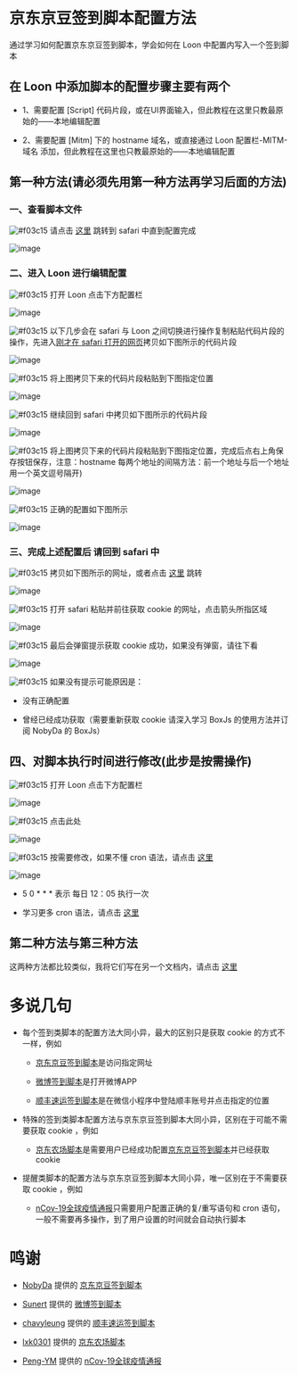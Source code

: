 # 京东京豆签到脚本配置方法

通过学习如何配置京东京豆签到脚本，学会如何在 Loon 中配置内写入一个签到脚本

## 在 Loon 中添加脚本的配置步骤主要有两个

- 1、需要配置 [Script] 代码片段，或在UI界面输入，但此教程在这里只教最原始的——本地编辑配置

- 2、需要配置 [Mitm] 下的 hostname 域名，或直接通过 Loon 配置栏-MITM-域名 添加，但此教程在这里也只教最原始的——本地编辑配置

## 第一种方法(请必须先用第一种方法再学习后面的方法)

### 一、查看脚本文件

![#f03c15](https://placehold.it/15/f03c15/000000?text=+) 请点击 [这里](https://raw.githubusercontent.com/NobyDa/Script/master/JD-DailyBonus/JD_DailyBonus.js) 跳转到 safari 中直到配置完成

![image](https://raw.githubusercontent.com/chiupam/tutorial-image/master/Loon/JD_DailyBonus_local_1.jpg)

### 二、进入 Loon 进行编辑配置

![#f03c15](https://placehold.it/15/f03c15/000000?text=+) 打开 Loon 点击下方配置栏

![image](https://raw.githubusercontent.com/chiupam/tutorial-image/master/Loon/bianji.jpg)

![#f03c15](https://placehold.it/15/f03c15/000000?text=+) 以下几步会在 safari 与 Loon 之间切换进行操作复制粘贴代码片段的操作，先进入[刚才在 safari 打开的网页](https://raw.githubusercontent.com/NobyDa/Script/master/JD-DailyBonus/JD_DailyBonus.js)拷贝如下图所示的代码片段

![image](https://raw.githubusercontent.com/chiupam/tutorial-image/master/Loon/JD_DailyBonus_script.jpg)

![#f03c15](https://placehold.it/15/f03c15/000000?text=+) 将上图拷贝下来的代码片段粘贴到下图指定位置

![image](https://raw.githubusercontent.com/chiupam/tutorial-image/master/Loon/Script.jpg)

![#f03c15](https://placehold.it/15/f03c15/000000?text=+) 继续回到 safari 中拷贝如下图所示的代码片段

![image](https://raw.githubusercontent.com/chiupam/tutorial-image/master/Loon/JD_DailyBonus_hostname.jpg)

![#f03c15](https://placehold.it/15/f03c15/000000?text=+) 将上图拷贝下来的代码片段粘贴到下图指定位置，完成后点右上角保存按钮保存，注意：hostname 每两个地址的间隔方法：前一个地址与后一个地址用一个英文逗号隔开)

![image](https://raw.githubusercontent.com/chiupam/tutorial-image/master/Loon/hostname.jpg)

![#f03c15](https://placehold.it/15/f03c15/000000?text=+) 正确的配置如下图所示

![image](https://raw.githubusercontent.com/chiupam/tutorial-image/master/Loon/JD_DailyBonus_local_2.jpg)

### 三、完成上述配置后 请回到 safari 中

![#f03c15](https://placehold.it/15/f03c15/000000?text=+) 拷贝如下图所示的网址，或者点击 [这里]() 跳转

![image](https://raw.githubusercontent.com/chiupam/tutorial-image/master/Loon/JD_DailyBonus_local_3.jpg)

![#f03c15](https://placehold.it/15/f03c15/000000?text=+) 打开 safari 粘贴并前往获取 cookie 的网址，点击箭头所指区域

![image](https://raw.githubusercontent.com/chiupam/tutorial-image/master/Loon/JD_DailyBonus_safari_1.jpg)

![#f03c15](https://placehold.it/15/f03c15/000000?text=+) 最后会弹窗提示获取 cookie 成功，如果没有弹窗，请往下看

![image](https://raw.githubusercontent.com/chiupam/tutorial-image/master/Loon/JD_DailyBonus_safari_2.png)

![#f03c15](https://placehold.it/15/f03c15/000000?text=+) 如果没有提示可能原因是：

- 没有正确配置

- 曾经已经成功获取（需要重新获取 cookie 请深入学习 BoxJs 的使用方法并订阅 NobyDa 的 BoxJs）

## 四、对脚本执行时间进行修改(此步是按需操作)

![#f03c15](https://placehold.it/15/f03c15/000000?text=+) 打开 Loon 点击下方配置栏

![image](https://raw.githubusercontent.com/chiupam/tutorial-image/master/Loon/Local_Script.jpg)

![#f03c15](https://placehold.it/15/f03c15/000000?text=+) 点击此处

![image](https://raw.githubusercontent.com/chiupam/tutorial-image/master/Loon/JD_DailyBonus_local_4.jpg)

![#f03c15](https://placehold.it/15/f03c15/000000?text=+) 按需要修改，如果不懂 cron 语法，请点击 [这里](https://tool.lu/crontab/)

![image](https://raw.githubusercontent.com/chiupam/tutorial-image/master/Loon/JD_DailyBonus_local_5.jpg)

- 5 0 * * * 表示 每日 12：05 执行一次

- 学习更多 cron 语法，请点击 [这里](https://tool.lu/crontab/)

## 第二种方法与第三种方法

这两种方法都比较类似，我将它们写在另一个文档内，请点击 [这里](https://github.com/Dadong111/tutorial/blob/master/JD_DailyBonus_2%263.md)

# 多说几句

- 每个签到类脚本的配置方法大同小异，最大的区别只是获取 cookie 的方式不一样，例如

  - [京东京豆签到脚本](https://github.com/NobyDa/Script/blob/master/JD-DailyBonus/JD_DailyBonus.js)是访问指定网址

  - [微博签到脚本](https://raw.githubusercontent.com/Sunert/Scripts/master/Task/weibo.js)是打开微博APP

  - [顺丰速运签到脚本](https://github.com/chavyleung/scripts/blob/master/sfexpress/README.md)是在微信小程序中登陆顺丰账号并点击指定的位置
  
- 特殊的签到类脚本配置方法与京东京豆签到脚本大同小异，区别在于可能不需要获取 cookie ，例如
  
  - [京东农场脚本](https://raw.githubusercontent.com/lxk0301/scripts/master/jd_fruit.js)是需要用户已经成功配置[京东京豆签到脚本](https://github.com/NobyDa/Script/blob/master/JD-DailyBonus/JD_DailyBonus.js)并已经获取 cookie 
  
- 提醒类脚本的配置方法与京东京豆签到脚本大同小异，唯一区别在于不需要获取 cookie ，例如

  - [nCov-19全球疫情通报](https://raw.githubusercontent.com/Peng-YM/QuanX/master/Tasks/nCov.js)只需要用户配置正确的复/重写语句和 cron 语句，一般不需要再多操作，到了用户设置的时间就会自动执行脚本

# 鸣谢

- [NobyDa](https://github.com/NobyDa) 提供的 [京东京豆签到脚本](https://raw.githubusercontent.com/NobyDa/Script/master/JD-DailyBonus/JD_DailyBonus.js)

- [Sunert](https://github.com/Sunert) 提供的 [微博签到脚本](https://raw.githubusercontent.com/Sunert/Scripts/master/Task/weibo.js)

- [chavyleung](https://github.com/chavyleung) 提供的 [顺丰速运签到脚本](https://github.com/chavyleung/scripts/blob/master/sfexpress/README.md)

- [lxk0301](https://github.com/lxk0301) 提供的 [京东农场脚本](https://raw.githubusercontent.com/lxk0301/scripts/master/jd_fruit.js)

- [Peng-YM](https://github.com/Peng-YM) 提供的 [nCov-19全球疫情通报](https://raw.githubusercontent.com/Peng-YM/QuanX/master/Tasks/nCov.js)
